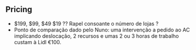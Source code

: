 ## Pricing 
* $199, $99, $49 $19 ?? Rapel consoante o número de lojas ?
* Ponto de comparação dado pelo Nuno: uma intervenção a pedido ao AC implicando deslocação, 2 recursos e umas 2 ou 3 horas de trabalho custam à Lidl €100.